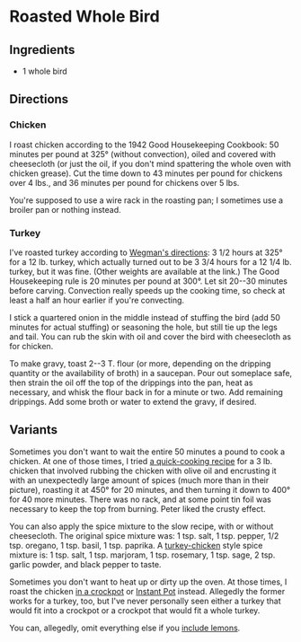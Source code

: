 [thanksgiving]: ../indices/thanksgiving.html

# Roasted Whole Bird

## Ingredients

* 1 whole bird

## Directions

### Chicken

I roast chicken according to the 1942 Good Housekeeping Cookbook: 50 minutes per pound at 325° (without convection), oiled and covered with cheesecloth (or just the oil, if you don't mind spattering the whole oven with chicken grease).  Cut the time down to 43 minutes per pound for chickens over 4 lbs., and 36 minutes per pound for chickens over 5 lbs.

You're supposed to use a wire rack in the roasting pan; I sometimes use a broiler pan or nothing instead.

### Turkey

I've roasted turkey according to [Wegman's directions](https://shop.wegmans.com/recipes/49/roasted-turkey):  3 1/2 hours at 325° for a 12 lb. turkey, which actually turned out to be 3 3/4 hours for a 12 1/4 lb. turkey, but it was fine.  (Other weights are available at the link.)   The Good Housekeeping rule is 20 minutes per pound at 300°.  Let sit 20--30 minutes before carving.  Convection really speeds up the cooking time, so check at least a half an hour earlier if you're convecting.

I stick a quartered onion in the middle instead of stuffing the bird (add 50 minutes for actual stuffing) or seasoning the hole, but still tie up the legs and tail.  You can rub the skin with oil and cover the bird with cheesecloth as for chicken.

To make gravy, toast 2--3 T. flour (or more, depending on the dripping quantity or the availability of broth) in a saucepan.  Pour out someplace safe, then strain the oil off the top of the drippings into the pan, heat as necessary, and whisk the flour back in for a minute or two.  Add remaining drippings.  Add some broth or water to extend the gravy, if desired.

## Variants

Sometimes you don't want to wait the entire 50 minutes a pound to cook a chicken.  At one of those times, I tried [a quick-cooking recipe](http://www.food.com/recipe/moist-roasted-whole-chicken-330734) for a 3 lb. chicken that involved rubbing the chicken with olive oil and encrusting it with an unexpectedly large amount of spices (much more than in their picture), roasting it at 450° for 20 minutes, and then turning it down to 400° for 40 more minutes.  There was no rack, and at some point tin foil was necessary to keep the top from burning.  Peter liked the crusty effect.

You can also apply the spice mixture to the slow recipe, with or without cheesecloth.  The original spice mixture was: 1 tsp. salt, 1 tsp. pepper, 1/2 tsp. oregano, 1 tsp. basil, 1 tsp. paprika.    A [turkey-chicken](../poultry/turkeyChicken.md) style spice mixture is: 1 tsp. salt, 1 tsp. marjoram, 1 tsp. rosemary, 1 tsp. sage, 2 tsp. garlic powder, and black pepper to taste.

Sometimes you don't want to heat up or dirty up the oven.  At those times, I roast the chicken [in a crockpot](../poultry/crockpotRoastedChicken.md) or [Instant Pot](../poultry/ipChicken.md) instead.  Allegedly the former works for a turkey, too, but I've never personally seen either a turkey that would fit into a crockpot or a crockpot that would fit a whole turkey.

You can, allegedly, omit everything else if you [include lemons](https://www.foodandwine.com/recipes/roast-chicken-lemons).
